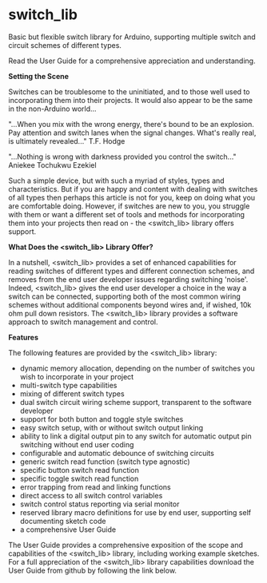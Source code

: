 # switch_lib
Basic but flexible switch library for Arduino, supporting multiple switch and circuit schemes of different types.

Read the User Guide for a comprehensive appreciation and understanding.

**Setting the Scene**

Switches can be troublesome to the uninitiated, and to those well used to incorporating them into their projects. It would also appear to be the same in the non-Arduino world...

"...When you mix with the wrong energy, there's bound to be an explosion. Pay attention and switch lanes when the signal changes. What's really real, is ultimately revealed..." T.F. Hodge

"...Nothing is wrong with darkness provided you control the switch..." Aniekee Tochukwu Ezekiel

Such a simple device, but with such a myriad of styles, types and characteristics. But if you are happy and content with dealing with switches of all types then perhaps this article is not for you, keep on doing what you are comfortable doing. However, if switches are new to you, you struggle with them or want a different set of tools and methods for incorporating them into your projects then read on - the <switch_lib> library offers support.

**What Does the <switch_lib> Library Offer?**

In a nutshell, <switch_lib> provides a set of enhanced capabilities for reading switches of different types and different connection schemes, and removes from the end user developer issues regarding switching 'noise'. Indeed, <switch_lib> gives the end user developer a choice in the way a switch can be connected, supporting both of the most common wiring schemes without additional components beyond wires and, if wished, 10k ohm pull down resistors. The <switch_lib> library provides a software approach to switch management and control.

**Features**

The following features are provided by the <switch_lib> library:

- dynamic memory allocation, depending on the number of switches you wish to incorporate in your project
- multi-switch type capabilities
- mixing of different switch types
- dual switch circuit wiring scheme support, transparent to the software developer
- support for both button and toggle style switches
- easy switch setup, with or without switch output linking
- ability to link a digital output pin to any switch for automatic output pin switching without end user coding
- configurable and automatic debounce of switching circuits
- generic switch read function (switch type agnostic)
- specific button switch read function
- specific toggle switch read function
- error trapping from read and linking functions
- direct access to all switch control variables
- switch control status reporting via serial monitor
- reserved library macro definitions for use by end user, supporting self documenting sketch code
- a comprehensive User Guide

The User Guide provides a comprehensive exposition of the scope and capabilities of the <switch_lib> library, including working example sketches. For a full appreciation of the <switch_lib> library capabilities download the User Guide from github by following the link below.

<end>
